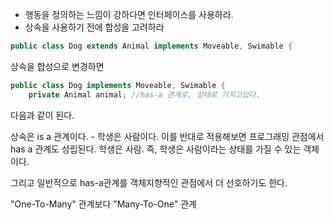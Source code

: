 - 행동을 정의하는 느낌이 강하다면 인터페이스를 사용하라.
- 상속을 사용하기 전에 합성을 고려하라

```java
public class Dog extends Animal implements Moveable, Swimable {
```
상속을 합성으로 변경하면
```java
public class Dog implements Moveable, Swimable {
	private Animal animal; //has-a 관계로, 상태로 가지고있다.
```
다음과 같이 된다. 


상속은 is a 관계이다. - 학생은 사람이다.
이를 반대로 적용해보면 프로그래밍 관점에서 has a 관계도 성립된다.
학생은 사람.
즉, 학생은 사람이라는 상태를 가질 수 있는 객체이다.

그리고 일반적으로 has-a관계를 객체지향적인 관점에서 더 선호하기도 한다.

"One-To-Many" 관계보다 "Many-To-One" 관계